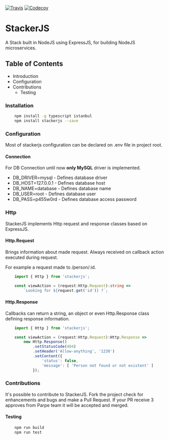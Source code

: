 [![Travis](https://img.shields.io/travis/parpeoficial/stackerjs.svg)](https://travis-ci.org/parpeoficial/stackerjs)
[![Codecov](https://codecov.io/gh/parpeoficial/stackerjs/branch/master/graph/badge.svg)](https://codecov.io/gh/parpeoficial/stackerjs)

# StackerJS
A Stack built in NodeJS using ExpressJS, for building NodeJS microservices.

## Table of Contents
* Introduction
* Configuration
* Contributions
    * Testing

### Installation
```bash
    npm install -g typescript istanbul
    npm install stackerjs --save
```

### Configuration
Most of stackerjs configuration can be declared on .env file in project root.

#### Connection
For DB Connection until now **only MySQL** driver is implemented.
* DB_DRIVER=mysql - Defines database driver
* DB_HOST=127.0.0.1 - Defines database host
* DB_NAME=database - Defines database name
* DB_USER=root - Defines database user
* DB_PASS=p455w0rd - Defines database access password

### Http
StackerJS implements Http request and response classes based on ExpressJS.

#### Http.Request
Brings information about made request. Always received on callback action executed during request.

For example a request made to /person/:id.
```typescript
    import { Http } from 'stackerjs';

    const viewAction = (request:Http.Request):string =>
        `Looking for ${request.get('id')} ?`;
```

#### Http.Response
Callbacks can return a string, an object or even Http.Response class defining response information.

```typescript
    import { Http } from 'stackerjs';

    const viewAction = (request:Http.Request):Http.Response =>
        new Http.Response()
            .setStatusCode(404)
            .setHeader('Allow-anything', '1230')
            .setContent({
                'status': false,
                'message': [ 'Person not found or not existent' ]
            });
```

### Contributions
It's possible to contribute to StackerJS.
Fork the project check for enhancements and bugs and make a Pull Request.
If your PR receive 3 approves from Parpe team it will be accepted and merged.

#### Testing
```bash
    npm run build
    npm run test
```